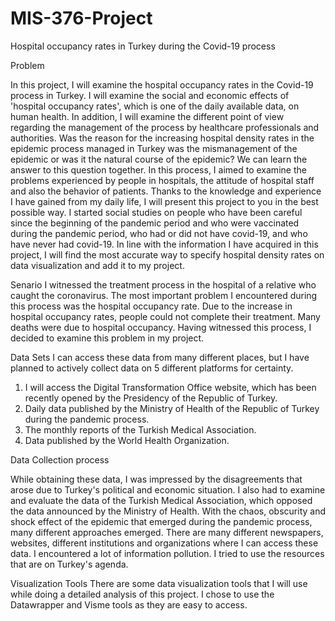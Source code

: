 # MIS-376-Project
Hospital occupancy rates in Turkey during the Covid-19 process

Problem

In this project, I will examine the hospital occupancy rates in the Covid-19 process in Turkey. I will examine the social and economic effects of 'hospital occupancy rates', which is one of the daily available data, on human health. In addition, I will examine the different point of view regarding the management of the process by healthcare professionals and authorities. Was the reason for the increasing hospital density rates in the epidemic process managed in Turkey was the mismanagement of the epidemic or was it the natural course of the epidemic? We can learn the answer to this question together. In this process, I aimed to examine the problems experienced by people in hospitals, the attitude of hospital staff and also the behavior of patients. Thanks to the knowledge and experience I have gained from my daily life, I will present this project to you in the best possible way. I started social studies on people who have been careful since the beginning of the pandemic period and who were vaccinated during the pandemic period, who had or did not have covid-19, and who have never had covid-19. In line with the information I have acquired in this project, I will find the most accurate way to specify hospital density rates on data visualization and add it to my project.

Senario
I witnessed the treatment process in the hospital of a relative who caught the coronavirus. The most important problem I encountered during this process was the hospital occupancy rate. Due to the increase in hospital occupancy rates, people could not complete their treatment. Many deaths were due to hospital occupancy. Having witnessed this process, I decided to examine this problem in my project.

Data Sets
I can access these data from many different places, but I have planned to actively collect data on 5 different platforms for certainty.
1.	I will access the Digital Transformation Office website, which has been recently opened by the Presidency of the Republic of Turkey.
2.	Daily data published by the Ministry of Health of the Republic of Turkey during the pandemic process.
3.	The monthly reports of the Turkish Medical Association.
4.	Data published by the World Health Organization.


Data Collection process

While obtaining these data, I was impressed by the disagreements that arose due to Turkey's political and economic situation. I also had to examine and evaluate the data of the Turkish Medical Association, which opposed the data announced by the Ministry of Health. With the chaos, obscurity and shock effect of the epidemic that emerged during the pandemic process, many different approaches emerged. There are many different newspapers, websites, different institutions and organizations where I can access these data. I encountered a lot of information pollution. I tried to use the resources that are on Turkey's agenda.

Visualization Tools
There are some data visualization tools that I will use while doing a detailed analysis of this project. I chose to use the Datawrapper and Visme tools as they are easy to access.
